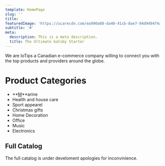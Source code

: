 ```yaml
---
template: HomePage
slug: ''
title: .
featuredImage: 'https://ucarecdn.com/ea990a08-da40-41cb-8ae7-94d949474afd/'
subtitle: '#'
meta:
  description: This is a meta description.
  title: The Ultimate Gatsby Starter
---
```

We are IoTips a Canadian e-commerce company willing to connect you with the top products and providers around the globe.

# Product Categories

* **[M](https://gatsbyjs.org)**arine 
* Health and house  care
* Sport appearel 
* Christmas gifts
* Home Decoration
* Office
* Music
* Electronics

## Full Catalog

The full catalog is under develoment apologies for inconvinience.
